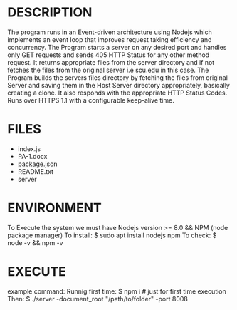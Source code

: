 # DESCRIPTION   

The program runs in an Event-driven architecture using Nodejs which implements an event loop that improves request taking efficiency and concurrency.
The Program starts a server on any desired port and handles only GET requests and sends 405 HTTP Status for any other method request.
It returns appropriate files from the server directory and if not fetches the files from the original server i.e scu.edu in this case.
The Program builds the servers files directory by fetching the files from original Server and saving them in the Host Server directory appropriately, basically creating a clone.
It also responds with the appropriate HTTP Status Codes.
Runs over HTTPS 1.1 with a configurable keep-alive time.

# FILES 

- index.js
- PA-1.docx
- package.json
- README.txt
- server

# ENVIRONMENT

To Execute the system we must have Nodejs version >= 8.0 && NPM (node package manager) 
To install: $ sudo apt install nodejs npm
To check: $ node -v && npm -v

# EXECUTE
example command:
Runnig first time:
$ npm i # just for first time execution
Then:
$ ./server -document_root "/path/to/folder" -port 8008
